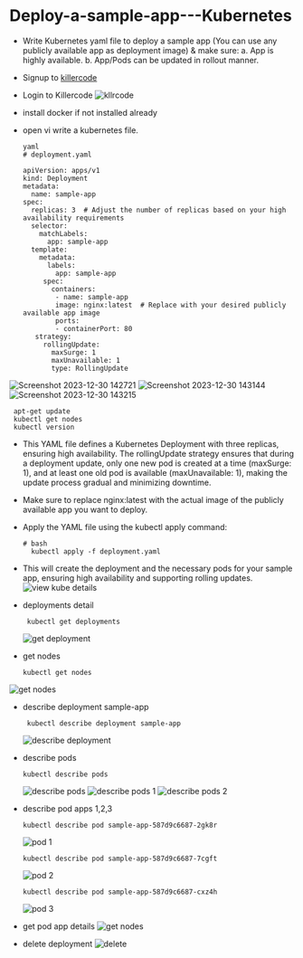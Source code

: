 # Deploy-a-sample-app---Kubernetes
 - Write Kubernetes yaml file to deploy a sample app (You can use any publicly available app as deployment image) &amp; make sure:
    a. App is highly available.
    b. App/Pods can be updated in rollout manner.

- Signup to [killercode](https://killercoda.com/login)
- Login to Killercode
  ![kllrcode](https://github.com/574n13y/Deploy-a-sample-app---Kubernetes/assets/35293085/38c3b15b-ffb4-4951-ae80-942b98b9e98a)

- install docker if not installed already
- open vi write a kubernetes file.
  ```
  yaml
  # deployment.yaml

  apiVersion: apps/v1
  kind: Deployment
  metadata:
    name: sample-app
  spec:
    replicas: 3  # Adjust the number of replicas based on your high availability requirements
    selector:
      matchLabels:
        app: sample-app
    template:
      metadata:
        labels:
          app: sample-app
       spec:
         containers:
          - name: sample-app
          image: nginx:latest  # Replace with your desired publicly available app image
          ports:
          - containerPort: 80
     strategy:
       rollingUpdate:
         maxSurge: 1
         maxUnavailable: 1
         type: RollingUpdate

  ```
 ![Screenshot 2023-12-30 142721](https://github.com/574n13y/Deploy-a-sample-app---Kubernetes/assets/35293085/ac0eda5e-0a4a-4078-9e4a-126e7db0526b)
 ![Screenshot 2023-12-30 143144](https://github.com/574n13y/Deploy-a-sample-app---Kubernetes/assets/35293085/3716a301-3e2f-4d33-8fa5-b8c875283a30)
 ![Screenshot 2023-12-30 143215](https://github.com/574n13y/Deploy-a-sample-app---Kubernetes/assets/35293085/05e27a46-f37b-468f-af90-7c93e8eb300c)

  ```
   apt-get update
   kubectl get nodes
   kubectl version
  ```

- This YAML file defines a Kubernetes Deployment with three replicas, ensuring high availability. The rollingUpdate strategy ensures that during a deployment update, only one new pod is created at a time (maxSurge: 1), and at least one old pod is available (maxUnavailable: 1), making the update process gradual and minimizing downtime.
- Make sure to replace nginx:latest with the actual image of the publicly available app you want to deploy.
- Apply the YAML file using the kubectl apply command:
  ```
  # bash
    kubectl apply -f deployment.yaml
  ```
- This will create the deployment and the necessary pods for your sample app, ensuring high availability and supporting rolling updates.
  ![view kube details](https://github.com/574n13y/Deploy-a-sample-app---Kubernetes/assets/35293085/b4492b33-f2dc-43f4-a55f-0dc0f9dcbd34)

- deployments detail
  ```
   kubectl get deployments
  ```
  ![get deployment](https://github.com/574n13y/Deploy-a-sample-app---Kubernetes/assets/35293085/78aa0619-560b-456f-bebe-b619c9c5b58c)

- get nodes
  ```
  kubectl get nodes
  ```
 ![get nodes](https://github.com/574n13y/Deploy-a-sample-app---Kubernetes/assets/35293085/4073f18c-21ac-48a6-9460-b362864d854e)

- describe deployment sample-app
  ```
   kubectl describe deployment sample-app
  ```
  ![describe deployment](https://github.com/574n13y/Deploy-a-sample-app---Kubernetes/assets/35293085/506e0cf5-1d48-414b-9c10-2c665c44a9b7)

- describe pods
  ```
  kubectl describe pods
  ```
  ![describe pods](https://github.com/574n13y/Deploy-a-sample-app---Kubernetes/assets/35293085/be22b363-8243-4749-9654-ba1da4176c0f)
  ![describe pods 1](https://github.com/574n13y/Deploy-a-sample-app---Kubernetes/assets/35293085/3805412f-8527-42d0-aba6-4ea99a1e8979)
  ![describe pods 2](https://github.com/574n13y/Deploy-a-sample-app---Kubernetes/assets/35293085/eacd135f-3922-49db-a0ba-6bf61578a3a8)

- describe pod apps 1,2,3
  ```
  kubectl describe pod sample-app-587d9c6687-2gk8r
  ```
  ![pod 1](https://github.com/574n13y/Deploy-a-sample-app---Kubernetes/assets/35293085/cea33bc4-c9b5-47a8-a284-3d55f132b745)

  ```
  kubectl describe pod sample-app-587d9c6687-7cgft
  ```
  ![pod 2](https://github.com/574n13y/Deploy-a-sample-app---Kubernetes/assets/35293085/af2e5040-9cf1-4eb6-9024-46e622176e98)

  ```
  kubectl describe pod sample-app-587d9c6687-cxz4h
  ```
  ![pod 3](https://github.com/574n13y/Deploy-a-sample-app---Kubernetes/assets/35293085/76982ab3-190a-440b-b291-34a384e9cffb)

- get pod app details
  ![get nodes](https://github.com/574n13y/Deploy-a-sample-app---Kubernetes/assets/35293085/0e53617e-c5df-4165-989d-2c3892f9cbb7)
  
- delete deployment
  ![delete](https://github.com/574n13y/Deploy-a-sample-app---Kubernetes/assets/35293085/a5b9597b-91b2-4e24-86ac-0cb35a3d9289)



